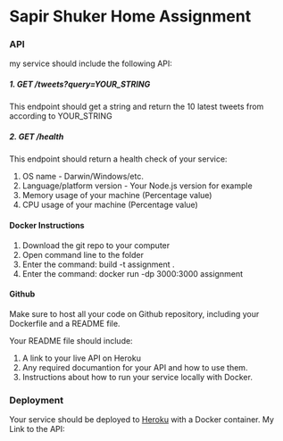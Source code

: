 # Sapir Shuker Home Assignment

### API
my service should include the following API:

##### 1. GET /tweets?query=YOUR_STRING
This endpoint should get a string and return the 10 latest tweets from according to YOUR_STRING

##### 2. GET /health
This endpoint should return a health check of your service:
1. OS name - Darwin/Windows/etc.
2. Language/platform version - Your Node.js version for example
3. Memory usage of your machine (Percentage value)
4. CPU usage of your machine (Percentage value)

#### Docker Instructions
1. Download the git repo to your computer
2. Open command line to the folder 
3. Enter the command: build -t assignment .
4.  Enter the command: docker run -dp 3000:3000 assignment

#### Github
Make sure to host all your code on Github repository, including your Dockerfile and a README file. 

Your README file should include:
1. A link to your live API on Heroku
2. Any required documantion for your API and how to use them.
3. Instructions about how to run your service locally with Docker.

### Deployment
Your service should be deployed to [Heroku](https://www.heroku.com/) with a Docker container.
My Link to the API: